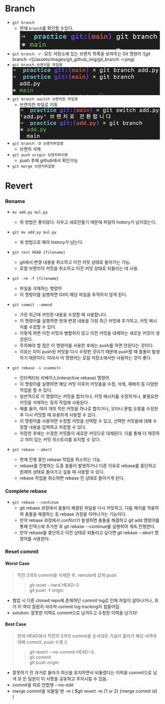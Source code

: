 # Branch

- `git branch`
    - 현재 `branch`를 확인할 수있다.
      ![git branch](/assets/images/git_github_img/git_branch.png)
- `git branch -r`
    -모트 저장소에 있는 브랜치 목록을 보여주는 Git 명령어
     ![git branch -r](/assets/images/git_github_img/git_branch -r.png)
- `git branch 브랜치할 파일명`
    ![git branch](/assets/images/git_github_img/git_branch_add.png)
- `git branch switch 브랜치한 파일명`
    - 브랜치한 파일로 이동
    ![git branch](/assets/images/git_github_img/git_branch_switch.png)
- `git branch -D 브랜치파일명`
    - 브렌치 삭제
- `git push origin 브렌치파이명`
    - push 후에 github에서 확인가능
- `git merge 브렌치파일명`

# Revert

### Rename
- `mv add.py mul.py`
    - 위 방법은 좋지않다. 지우고 새로만들기 때문에 파일의 history가 남지않는다.

- `git mv add.py mul.py`
    - 위 방법으로 해야 history가 남는다.

- `git rest HEAD {filename}`
    - git에서 변경 내용을 취소하고 이전 커밋 상태로 돌아가는 기능.
    - 로컬 브랜치의 커밋을 취소하고 이전 커밋 상태로 되돌리는 데 사용.

- `git -rm -f {filename}`
    - 파일을 삭제하는 명령어
    - 이 명령어를 실행하면 Git이 해당 파일을 추적하지 않게 된다.

- `git commit --amend`
    - 가장 최근에 커밋한 내용을 수정할 때 사용합니다. 
    - 이 명령어를 실행하면 현재 변경 내용을 가장 최근 커밋에 추가하고, 커밋 메시지를 수정할 수 있다. 
    - 이렇게 하면 이전 커밋과 병합하지 않고 이전 커밋을 대체하는 새로운 커밋이 생성된다. 
    - 주의해야 할 점은 이 명령어를 사용한 후에는 push를 하면 안된다는 것이다. 
    - 이유는 이미 push된 커밋을 다시 수정한 것이기 때문에 push할 때 충돌이 발생하기 때문이다. 따라서 이 명령어는 로컬 저장소에서만 사용하는 것이 좋다.

- `git rebase -i <commit>`
    - 인터랙티브 리베이스(interactive rebase) 명령어. 
    - 이 명령어를 실행하면 해당 커밋 이후의 커밋들을 수정, 삭제, 재배치 등 다양한 작업을 할 수 있다.
    - 일반적으로 이 명령어는 커밋을 합치거나, 커밋 메시지를 수정하거나, 불필요한 커밋을 삭제하는 등의 작업에 사용된다. 
    - 예를 들어, 여러 개의 작은 커밋을 하나로 합치거나, 오타나 문법 오류를 수정한 후 다시 커밋할 때 유용하게 사용할 수 있다.
    - 이 명령어를 사용하면 수정할 커밋을 선택할 수 있고, 선택한 커밋들에 대해 수정할 내용을 입력하고 저장할 수 있다.
    - 저장한 후에는 수정한 커밋들이 새로운 커밋으로 대체된다. 이를 통해 더 깨끗하고 의미 있는 커밋 히스토리를 유지할 수 있다.

- `git rebase --abort`
    - 현재 진행 중인 rebase 작업을 취소하는 기능. 
    - rebase를 진행하는 도중 충돌이 발생하거나 다른 이유로 rebase를 중단하고 원래의 상태로 돌아가고 싶을 때 사용할 수 있다. 
    - rebase 작업을 취소하면 rebase 전 상태로 돌아가게 된다.

### Complete rebase

- `git rebase --continue`
    - git rebase 과정에서 충돌이 해결된 파일을 다시 커밋하고, 다음 패치를 적용하여 충돌을 해결하는 등 rebase 과정을 이어나가는 기능이다. 
    - 만약 rebase 과정에서 conflict가 발생하면 충돌을 해결하고 git add 명령어를 통해 인덱스에 추가한 후 
    git rebase --continue를 실행하여 계속 진행한다. 
    - 만약 rebase를 중단하고 이전 상태로 되돌리고 싶다면 git rebase --abort 명령어를 사용한다.


### Reset commit

#### Worst Case
> 직전 3개의 commit을 삭제한 후, remote에 강제 push
>> git reset --hard HEAD~3<br>git push -f origin <branch>

- 협업 시 다른 cloned repo에 존재하던 commit log로 인해 파일이 살아나거나, 과거 이 력이 깔끔히 사라져 commit log tracking이 힘들어짐.
- solution: 잘못한 이력도 commit으로 남겨두고 수정한 이력을 남기자!

#### Best Case
>현재 HEAD에서 직전의 3개의 commit을 순서대로 거슬러 올라가 해당 내역에 대해 commit, push 수행 ()
>>git revert --no-commit HEAD~3..<br>git commit<br>git push origin <branch>

- 잘못하기 전 과거로 돌아가 최신을 유지하면서 되돌렸다는 이력을 commit으로 남겨 모 든 팀원이 이 사항을 공유하고 주지시킬 수 있음.
- commit을 따로 안할땐 --no-edit
- merge commit을 되돌릴 땐 -m ( $git revert -m {1 or 2} {merge commit id} )